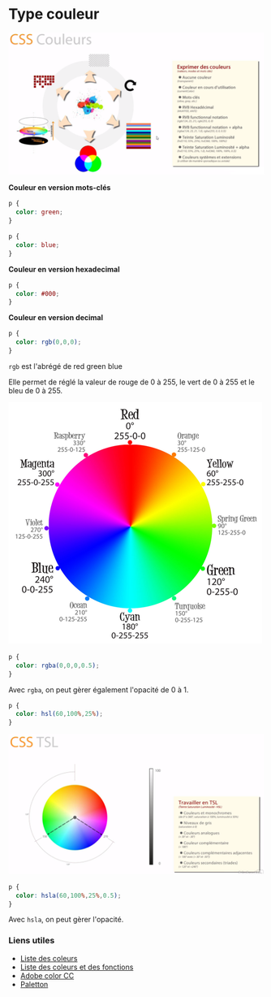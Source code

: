 # Type couleur

![couleurs](img/couleurs.png)


**Couleur en version mots-clés**

```css
p {
  color: green;
}
```

```css
p {
  color: blue;
}
```


**Couleur en version hexadecimal**

```css
p {
  color: #000;
}
```



**Couleur en version decimal**

```css
p {
  color: rgb(0,0,0);
}
```

``rgb`` est l'abrégé de red green blue

Elle permet de réglé la valeur de rouge de 0 à 255, le vert de 0 à 255 et le bleu de 0 à 255.

![rgb](img/color-wheel-rgb.png)


```css
p {
  color: rgba(0,0,0,0.5);
}
```



Avec ``rgba``, on peut gèrer également l'opacité de 0 à 1.


```css
p {
  color: hsl(60,100%,25%);
}
```

![hsl](img/couleurs-tsl.png)


```css
p {
  color: hsla(60,100%,25%,0.5);
}
```

Avec ``hsla``, on peut gèrer l'opacité.



### Liens utiles

- [Liste des coleurs](https://www.w3.org/wiki/CSS/Properties/color/keywords)
- [Liste des coleurs et des fonctions](https://developer.mozilla.org/en-US/docs/Web/CSS/color_value)
- [Adobe color CC](https://color.adobe.com/fr/create/color-wheel/?base=2&rule=Analogous&selected=0&name=Mon%20th%C3%A8me%20Color&mode=rgb&rgbvalues=0.709087013219719,1,0.650510065756196,0.91,0.6595764867472764,0.04550000000000004,1,0,0,0.14143670494515384,0.04550000000000004,0.91,0.050000000000000044,1,0.7169197085622045&swatchOrder=0,1,2,3,4)
- [Paletton](http://paletton.com/#uid=1000u0kllllaFw0g0qFqFg0w0aF)